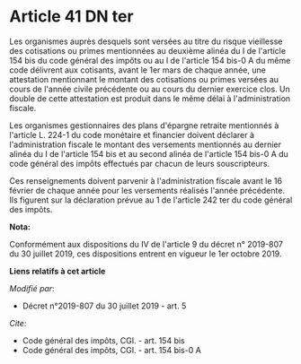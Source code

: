 # Article 41 DN ter

Les organismes auprès desquels sont versées au titre du risque vieillesse des cotisations ou primes mentionnées au deuxième
alinéa du I de l'article 154 bis du code général des impôts ou au I de l'article 154 bis-0 A du même code délivrent aux
cotisants, avant le 1er mars de chaque année, une attestation mentionnant le montant des cotisations ou primes versées au
cours de l'année civile précédente ou au cours du dernier exercice clos. Un double de cette attestation est produit dans le
même délai à l'administration fiscale.

Les organismes gestionnaires des plans d'épargne retraite mentionnés à l'article L. 224-1 du code monétaire et financier
doivent déclarer à l'administration fiscale le montant des versements mentionnés au dernier alinéa du I de l'article 154 bis
et au second alinéa de l'article 154 bis-0 A du code général des impôts effectués par chacun de leurs souscripteurs.

Ces renseignements doivent parvenir à l'administration fiscale avant le 16 février de chaque année pour les versements
réalisés l'année précédente. Ils figurent sur la déclaration prévue au 1 de l'article 242 ter du code général des impôts.

**Nota:**

Conformément aux dispositions du IV de l'article 9 du décret n° 2019-807 du 30 juillet 2019, ces dispositions entrent en
vigueur le 1er octobre 2019.

**Liens relatifs à cet article**

_Modifié par_:

  - Décret n°2019-807 du 30 juillet 2019 - art. 5

_Cite_:

  - Code général des impôts, CGI. - art. 154 bis
  - Code général des impôts, CGI. - art. 154 bis-0 A
